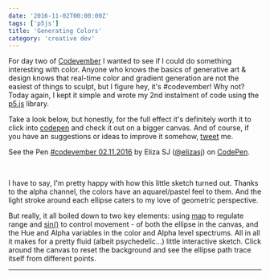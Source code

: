 ```yaml
---
date: '2016-11-02T00:00:00Z'
tags: ['p5js']
title: 'Generating Colors'
category: 'creative dev'
---
```


For day two of [Codevember](http://codevember.xyz/) I wanted to see if I could do something interesting with color. Anyone who knows the basics of generative art & design knows that real-time color and gradient generation are not the easiest of things to sculpt, but I figure hey, it's #codevember! Why not? Today again, I kept it simple and wrote my 2nd instalment of code using the [p5.js](http://p5js.org/) library.

Take a look below, but honestly, for the full effect it's definitely worth it to click into [codepen](http://codepen.io/elizasj/full/aBoEpm/) and check it out on a bigger canvas. And of course, if you have an suggestions or ideas to improve it somehow, [tweet](https://twitter.com/iamelizasj) me.
&nbsp;
&nbsp;

<p data-height="565" data-theme-id="light" data-slug-hash="aBoEpm" data-default-tab="js" data-user="elizasj" data-embed-version="2" data-pen-title="#codevember 02.11.2016" class="codepen">See the Pen <a href="http://codepen.io/elizasj/pen/aBoEpm/">#codevember 02.11.2016</a> by Eliza SJ (<a href="http://codepen.io/elizasj">@elizasj</a>) on <a href="http://codepen.io">CodePen</a>.</p>
<script src="https://production-assets.codepen.io/assets/embed/ei.js"></script>
&nbsp;

I have to say, I'm pretty happy with how this little sketch turned out. Thanks to the alpha channel, the colors have an aquarel/pastel feel to them. And the light stroke around each ellipse caters to my love of geometric perspective.

But really, it all boiled down to two key elements: using [map](https://p5js.org/reference/#/p5/map) to regulate range and [sin()](https://p5js.org/reference/#/p5/sin) to control movement - of both the ellipse in the canvas, and the Hue and Alpha variables in the color and Alpha level spectrums. All in all it makes for a pretty fluid (albeit psychedelic...) little interactive sketch. Click around the canvas to reset the background and see the ellipse path trace itself from different points.
&nbsp;
&nbsp;

---
